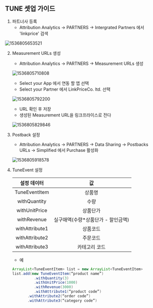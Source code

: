 ## TUNE 셋업 가이드

1. 파트너사 등록
   * Attribution Analytics -> PARTNERS -> Intergrated Partners 에서 'linkprice' 검색

![1536805653521](https://github.com/linkprice/MerchantSetup/blob/master/3%EC%9E%90%ED%88%B4%20%EC%95%B1%20%EC%85%8B%EC%97%85/%ED%8A%A0/tune1.png)



2. Measurement URLs 생성

   * Attribution Analytics -> PARTNERS -> Measurement URLs 생성

   ![1536805710808](https://github.com/linkprice/MerchantSetup/blob/master/3%EC%9E%90%ED%88%B4%20%EC%95%B1%20%EC%85%8B%EC%97%85/%ED%8A%A0/tune3.png)

   * Select your App 에서 연동 할 앱 선택
   * Select your Partner 에서 LinkPriceCo. ltd. 선택

   ![1536805792200](https://github.com/linkprice/MerchantSetup/blob/master/3%EC%9E%90%ED%88%B4%20%EC%95%B1%20%EC%85%8B%EC%97%85/%ED%8A%A0/tune5.png)

   * URL 확인 후 저장
   * 생성된 Measurement URL을 링크프라이스로 전다

   ![1536805829846](https://github.com/linkprice/MerchantSetup/blob/master/3%EC%9E%90%ED%88%B4%20%EC%95%B1%20%EC%85%8B%EC%97%85/%ED%8A%A0/tune7.png)



3. Postback 설정

   * Attribution Analytics -> PARTNERS -> Data Sharing -> Postbacks URLs -> Simplified 에서 Purchase 활성화

   ![1536805918578](https://github.com/linkprice/MerchantSetup/blob/master/3%EC%9E%90%ED%88%B4%20%EC%95%B1%20%EC%85%8B%EC%97%85/%ED%8A%A0/tune9.png)



4. TuneEvent 설정

   |  설정 데이터   |                 값                 |
   | :------------: | :--------------------------------: |
   | TuneEventItem  |               상품명               |
   |  withQuantity  |                수량                |
   | withUnitPrice  |              상품단가              |
   |  withRevenue   | 실구매액(수량*상품단가 - 할인금액) |
   | withAttribute1 |              상품코드              |
   | withAttribute2 |              주문코드              |
   | withAttribute3 |           카테고리 코드            |

   * 예

   ```java
   ArrayList<TuneEventItem> list = new ArrayList<TuneEventItem>
   list.add(new TuneEventItem(“product name”)
             .withQuantity(3)
             .withUnitPrice(1000)
             .withRevenue(3000)
             .withAttribute1(“product code”)
   		  .withAttribute2(“order code”)
   		  .withAttribute3(“category code”)
   
   ```
